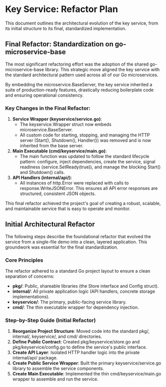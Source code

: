 # **Key Service: Refactor Plan**

This document outlines the architectural evolution of the key service, from its initial structure to its final, standardized implementation.

## **Final Refactor: Standardization on go-microservice-base**

The most significant refactoring effort was the adoption of the shared go-microservice-base library. This strategic move aligned the key service with the standard architectural pattern used across all of our Go microservices.

By embedding the microservice.BaseServer, the key service inherited a suite of production-ready features, drastically reducing boilerplate code and ensuring operational consistency.

### **Key Changes in the Final Refactor:**

1. **Service Wrapper (keyservice/service.go)**:
    * The keyservice.Wrapper struct now embeds microservice.BaseServer.
    * All custom code for starting, stopping, and managing the HTTP server (Start(), Shutdown(), Handler()) was removed and is now inherited from the base server.
2. **Main Executable (cmd/keyservice/main.go)**:
    * The main function was updated to follow the standard lifecycle pattern: configure, inject dependencies, create the service, signal readiness (service.SetReady(true)), and manage the blocking Start() and Shutdown() calls.
3. **API Handlers (internal/api/)**:
    * All instances of http.Error were replaced with calls to response.WriteJSONError. This ensures all API error responses are structured, consistent JSON objects.

This final refactor achieved the project's goal of creating a robust, scalable, and maintainable service that is easy to operate and monitor.

## **Initial Architectural Refactor**

The following steps describe the foundational refactor that evolved the service from a single-file demo into a clean, layered application. This groundwork was essential for the final standardization.

### **Core Principles**

The refactor adhered to a standard Go project layout to ensure a clean separation of concerns:

* **pkg/**: Public, shareable libraries (the Store interface and Config struct).
* **internal/**: All private application logic (API handlers, concrete storage implementations).
* **keyservice/**: The primary, public-facing service library.
* **cmd/**: The thin executable wrapper for dependency injection.

### **Step-by-Step Guide (Initial Refactor)**

1. **Reorganize Project Structure**: Moved code into the standard pkg/, internal/, keyservice/, and cmd/ directories.
2. **Define Public Contract**: Created pkg/keyservice/store.go and pkg/keyservice/config.go to define the service's public interface.
3. **Create API Layer**: Isolated HTTP handler logic into the private internal/api/ package.
4. **Create Public Service Wrapper**: Built the primary keyservice/service.go library to assemble the service components.
5. **Create Main Executable**: Implemented the thin cmd/keyservice/main.go wrapper to assemble and run the service.